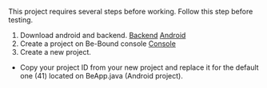 This project requires several steps before working. Follow this step before testing.
1. Download android and backend.
[Backend](https://github.com/Be-Bound/java-encrypt-template-backend)
[Android](https://github.com/Be-Bound/java-encrypt-template-android)
2. Create a project on Be-Bound console 
[Console](https://console.be-bound.com/)
3. Create a new project.
- Copy your project ID from your new project and replace it for the default one (41) located on BeApp.java (Android project).